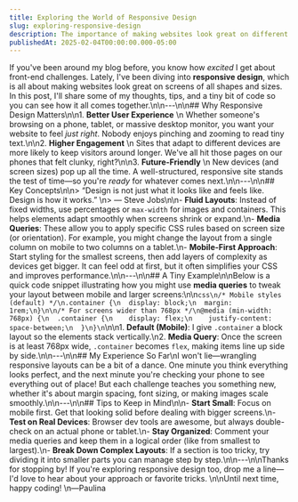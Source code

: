 ```yaml
---
title: Exploring the World of Responsive Design
slug: exploring-responsive-design
description: The importance of making websites look great on different devices.
publishedAt: 2025-02-04T00:00:00.000-05:00
---
```

If you've been around my blog before, you know how *excited* I get about front-end challenges. Lately, I've been diving into **responsive design**, which is all about making websites look great on screens of all shapes and sizes. In this post, I'll share some of my thoughts, tips, and a tiny bit of code so you can see how it all comes together.\n\n---\n\n## Why Responsive Design Matters\n\n1. **Better User Experience**  \n   Whether someone's browsing on a phone, tablet, or massive desktop monitor, you want your website to feel *just right*. Nobody enjoys pinching and zooming to read tiny text.\n\n2. **Higher Engagement**  \n   Sites that adapt to different devices are more likely to keep visitors around longer. We've all hit those pages on our phones that felt clunky, right?\n\n3. **Future-Friendly**  \n   New devices (and screen sizes) pop up all the time. A well-structured, responsive site stands the test of time—so you're *ready* for whatever comes next.\n\n---\n\n## Key Concepts\n\n> “Design is not just what it looks like and feels like. Design is how it works.”  \n> — Steve Jobs\n\n- **Fluid Layouts**: Instead of fixed widths, use percentages or `max-width` for images and containers. This helps elements adapt smoothly when screens shrink or expand.\n- **Media Queries**: These allow you to apply specific CSS rules based on screen size (or orientation). For example, you might change the layout from a single column on mobile to two columns on a tablet.\n- **Mobile-First Approach**: Start styling for the smallest screens, then add layers of complexity as devices get bigger. It can feel odd at first, but it often simplifies your CSS and improves performance.\n\n---\n\n## A Tiny Example\n\nBelow is a quick code snippet illustrating how you might use **media queries** to tweak your layout between mobile and larger screens:\n\n```css\n/* Mobile styles (default) */\n.container {\n  display: block;\n  margin: 1rem;\n}\n\n/* For screens wider than 768px */\n@media (min-width: 768px) {\n  .container {\n    display: flex;\n    justify-content: space-between;\n  }\n}\n```\n\n1. **Default (Mobile)**: I give `.container` a block layout so the elements stack vertically.\n2. **Media Query**: Once the screen is at least 768px wide, `.container` becomes `flex`, making items line up side by side.\n\n---\n\n## My Experience So Far\nI won't lie—wrangling responsive layouts can be a bit of a dance. One minute you think everything looks perfect, and the next minute you're checking your phone to see everything out of place! But each challenge teaches you something new, whether it's about margin spacing, font sizing, or making images scale smoothly.\n\n---\n\n## Tips to Keep in Mind\n\n- **Start Small**: Focus on mobile first. Get that looking solid before dealing with bigger screens.\n- **Test on Real Devices**: Browser dev tools are awesome, but always double-check on an actual phone or tablet.\n- **Stay Organized**: Comment your media queries and keep them in a logical order (like from smallest to largest).\n- **Break Down Complex Layouts**: If a section is too tricky, try dividing it into smaller parts you can manage step by step.\n\n---\n\nThanks for stopping by! If you're exploring responsive design too, drop me a line—I'd love to hear about your approach or favorite tricks. \n\nUntil next time, happy coding!  \n—Paulina
